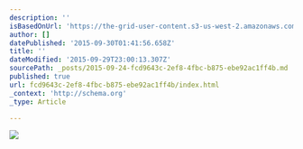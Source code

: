 ```yaml
---
description: ''
isBasedOnUrl: 'https://the-grid-user-content.s3-us-west-2.amazonaws.com/58bca853-5eac-424b-8f18-6b1dc715c448.jpg'
author: []
datePublished: '2015-09-30T01:41:56.658Z'
title: ''
dateModified: '2015-09-29T23:00:13.307Z'
sourcePath: _posts/2015-09-24-fcd9643c-2ef8-4fbc-b875-ebe92ac1ff4b.md
published: true
url: fcd9643c-2ef8-4fbc-b875-ebe92ac1ff4b/index.html
_context: 'http://schema.org'
_type: Article

---
```

![](https://the-grid-user-content.s3-us-west-2.amazonaws.com/58bca853-5eac-424b-8f18-6b1dc715c448.jpg)